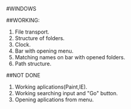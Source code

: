 #WINDOWS

##WORKING:

1. File transport.
2. Structure of folders.
3. Clock.
4. Bar with opening menu.
5. Matching names on bar with opened folders.
6. Path structure.

##NOT DONE

1. Working aplications(Paint,IE).
2. Working searching input and "Go" button.
3. Opening aplications from menu.
